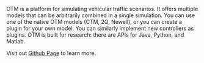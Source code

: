 OTM is a platform for simulating vehicular traffic scenarios. It offers multiple models that can be arbitrarily combined in a single simulation. You can use one of the native OTM models (CTM, 2Q, Newell), or you can create a plugin for your own model. You can similarly implement new controllers as plugins. OTM is built for research: there are APIs for Java, Python, and Matlab.

Visit out [Github Page](https://ggomes.github.io/otm-sim/) to learn more.
